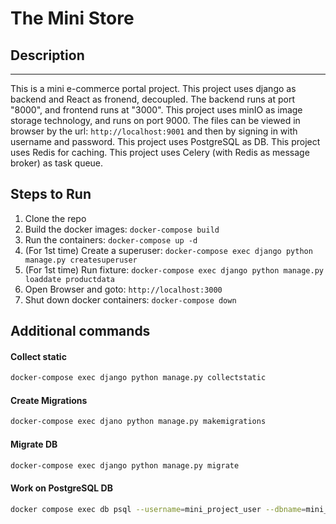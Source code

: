 # The Mini Store

## Description
-----------
This is a mini e-commerce portal project.
This project uses django as backend and React as fronend, decoupled. The backend runs at port "8000", and frontend runs at "3000".
This project uses minIO as image storage technology, and runs on port 9000. The files can be viewed in browser by the url: `http://localhost:9001` and then by signing in with username and password.
This project uses PostgreSQL as DB.
This project uses Redis for caching.
This project uses Celery (with Redis as message broker) as task queue.

## Steps to Run
1. Clone the repo
2. Build the docker images: `docker-compose build`
3. Run the containers: `docker-compose up -d`
4. (For 1st time) Create a superuser: `docker-compose exec django python manage.py createsuperuser`
5. (For 1st time) Run fixture: `docker-compose exec django python manage.py loaddate productdata`
6. Open Browser and goto: `http://localhost:3000`
7. Shut down docker containers: `docker-compose down`


## Additional commands
#### Collect static

```bash
docker-compose exec django python manage.py collectstatic
```

#### Create Migrations

```bash
docker-compose exec djano python manage.py makemigrations
```

#### Migrate DB

```bash
docker-compose exec django python manage.py migrate
```

#### Work on PostgreSQL DB

```bash
docker compose exec db psql --username=mini_project_user --dbname=mini_project_db
```
